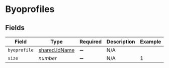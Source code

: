# Byoprofiles


## Fields

| Field                                                 | Type                                                  | Required                                              | Description                                           | Example                                               |
| ----------------------------------------------------- | ----------------------------------------------------- | ----------------------------------------------------- | ----------------------------------------------------- | ----------------------------------------------------- |
| `byoprofile`                                          | [shared.IdName](../../../sdk/models/shared/idname.md) | :heavy_minus_sign:                                    | N/A                                                   |                                                       |
| `size`                                                | *number*                                              | :heavy_minus_sign:                                    | N/A                                                   | 1                                                     |